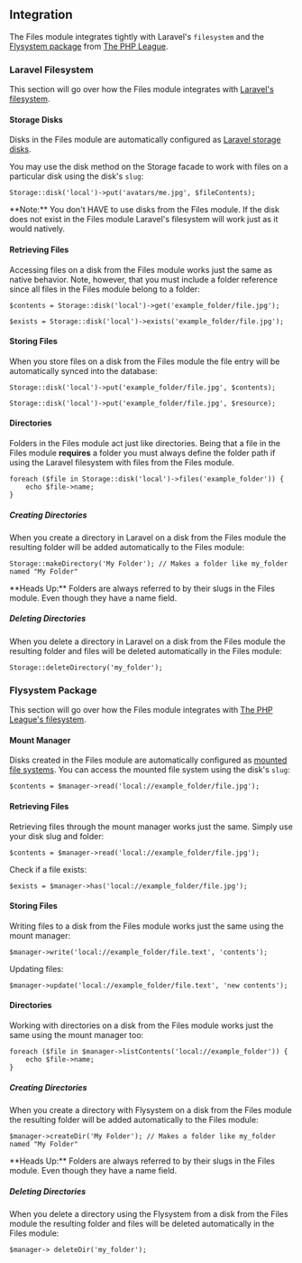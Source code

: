 ## Integration[](#integration)

The Files module integrates tightly with Laravel's `filesystem` and the [Flysystem package](https://flysystem.thephpleague.com/) from [The PHP League](https://thephpleague.com/).


### Laravel Filesystem[](#integration/laravel-filesystem)

This section will go over how the Files module integrates with [Laravel's filesystem](https://laravel.com/docs/5.3/filesystem).


#### Storage Disks[](#integration/laravel-filesystem/storage-disks)

Disks in the Files module are automatically configured as [Laravel storage disks](https://laravel.com/docs/5.3/filesystem#obtaining-disk-instances).

You may use the disk method on the Storage facade to work with files on a particular disk using the disk's `slug`:

    Storage::disk('local')->put('avatars/me.jpg', $fileContents);

<div class="alert alert-info">**Note:** You don't HAVE to use disks from the Files module. If the disk does not exist in the Files module Laravel's filesystem will work just as it would natively.</div>


#### Retrieving Files[](#integration/laravel-filesystem/retrieving-files)

Accessing files on a disk from the Files module works just the same as native behavior. Note, however, that you must include a folder reference since all files in the Files module belong to a folder:

    $contents = Storage::disk('local')->get('example_folder/file.jpg');

    $exists = Storage::disk('local')->exists('example_folder/file.jpg');


#### Storing Files[](#integration/laravel-filesystem/storing-files)

When you store files on a disk from the Files module the file entry will be automatically synced into the database:

    Storage::disk('local')->put('example_folder/file.jpg', $contents);

    Storage::disk('local')->put('example_folder/file.jpg', $resource);


#### Directories[](#integration/laravel-filesystem/directories)

Folders in the Files module act just like directories. Being that a file in the Files module **requires** a folder you must always define the folder path if using the Laravel filesystem with files from the Files module.

    foreach ($file in Storage::disk('local')->files('example_folder')) {
        echo $file->name;
    }


##### Creating Directories[](#integration/laravel-filesystem/directories/creating-directories)

When you create a directory in Laravel on a disk from the Files module the resulting folder will be added automatically to the Files module:

    Storage::makeDirectory('My Folder'); // Makes a folder like my_folder named "My Folder"

<div class="alert alert-danger">**Heads Up:** Folders are always referred to by their slugs in the Files module. Even though they have a name field.</div>


##### Deleting Directories[](#integration/laravel-filesystem/directories/deleting-directories)

When you delete a directory in Laravel on a disk from the Files module the resulting folder and files will be deleted automatically in the Files module:

    Storage::deleteDirectory('my_folder');


### Flysystem Package[](#integration/flysystem-package)

This section will go over how the Files module integrates with [The PHP League's filesystem](https://flysystem.thephpleague.com/).


#### Mount Manager[](#integration/flysystem-package/mount-manager)

Disks created in the Files module are automatically configured as [mounted file systems](https://flysystem.thephpleague.com/mount-manager/). You can access the mounted file system using the disk's `slug`:

    $contents = $manager->read('local://example_folder/file.jpg');


#### Retrieving Files[](#integration/flysystem-package/retrieving-files)

Retrieving files through the mount manager works just the same. Simply use your disk slug and folder:

    $contents = $manager->read('local://example_folder/file.jpg');

Check if a file exists:

    $exists = $manager->has('local://example_folder/file.jpg');


#### Storing Files[](#integration/flysystem-package/storing-files)

Writing files to a disk from the Files module works just the same using the mount manager:

    $manager->write('local://example_folder/file.text', 'contents');

Updating files:

    $manager->update('local://example_folder/file.text', 'new contents');


#### Directories[](#integration/flysystem-package/directories)

Working with directories on a disk from the Files module works just the same using the mount manager too:

    foreach ($file in $manager->listContents('local://example_folder')) {
        echo $file->name;
    }


##### Creating Directories[](#integration/flysystem-package/directories/creating-directories)

When you create a directory with Flysystem on a disk from the Files module the resulting folder will be added automatically to the Files module:

    $manager->createDir('My Folder'); // Makes a folder like my_folder named "My Folder"

<div class="alert alert-danger">**Heads Up:** Folders are always referred to by their slugs in the Files module. Even though they have a name field.</div>


##### Deleting Directories[](#integration/flysystem-package/directories/deleting-directories)

When you delete a directory using the Flysystem from a disk from the Files module the resulting folder and files will be deleted automatically in the Files module:

    $manager-> deleteDir('my_folder');
